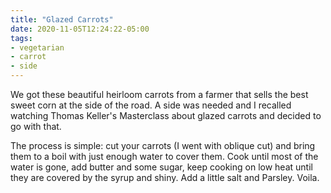 ```yaml
---
title: "Glazed Carrots"
date: 2020-11-05T12:24:22-05:00
tags:
- vegetarian
- carrot
- side
---
```


We got these beautiful heirloom carrots from a farmer that sells the best sweet corn at the side of the road. A side was needed and I recalled watching Thomas Keller's Masterclass about glazed carrots and decided to go with that.
<!-- more -->

The process is simple: cut your carrots (I went with oblique cut) and bring them to a boil with just enough water to cover them. Cook until most of the water is gone, add butter and some sugar, keep cooking on low heat until they are covered by the syrup and shiny. Add a little salt and Parsley. Voila.
